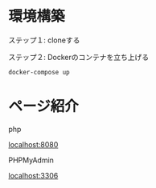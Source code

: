 # 環境構築

ステップ１: cloneする

ステップ２: Dockerのコンテナを立ち上げる

```
docker-compose up
```

# ページ紹介

php

[localhost:8080](http://localhost:8080)

PHPMyAdmin

[localhost:3306](http://localhost:3306)
